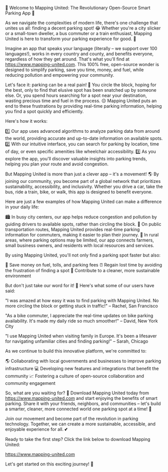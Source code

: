 🎉 Welcome to Mapping United: The Revolutionary Open-Source Smart Parking App 🎉

As we navigate the complexities of modern life, there's one challenge that unites us all: finding a decent parking spot! 😂 Whether you're a city slicker or a small-town dweller, a bus commuter or a train enthusiast, Mapping United is here to transform your parking experience for good. 🚀

Imagine an app that speaks your language (literally – we support over 100 languages!), works in every country and county, and benefits everyone, regardless of how they get around. That's what you'll find at https://www.mapping-united.com. This 100% free, open-source wonder is designed to simplify parking, save you time, money, and fuel, while reducing pollution and empowering your community.

Let's face it: parking can be a real pain! 🚧 You circle the block, hoping for the best, only to find that elusive spot has been snatched up by someone else. Or, you spend hours searching for a spot near your destination, wasting precious time and fuel in the process. 😔 Mapping United puts an end to these frustrations by providing real-time parking information, helping you find a spot quickly and efficiently.

Here's how it works:

1️⃣ Our app uses advanced algorithms to analyze parking data from around the world, providing accurate and up-to-date information on available spots.
2️⃣ With our intuitive interface, you can search for parking by location, time of day, or even specific amenities like wheelchair accessibility.
3️⃣ As you explore the app, you'll discover valuable insights into parking trends, helping you plan your route and avoid congestion.

But Mapping United is more than just a clever app – it's a movement! 🌎 By joining our community, you become part of a global network that prioritizes sustainability, accessibility, and inclusivity. Whether you drive a car, take the bus, ride a train, bike, or walk, this app is designed to benefit everyone.

Here are just a few examples of how Mapping United can make a difference in your daily life:

🏙️ In busy city centers, our app helps reduce congestion and pollution by guiding drivers to available spots, rather than circling the block.
🚂 On public transportation routes, Mapping United provides real-time parking information for commuters, making it easier to plan their journey.
🌳 In rural areas, where parking options may be limited, our app connects farmers, small business owners, and residents with local resources and services.

By using Mapping United, you'll not only find a parking spot faster but also:

💸 Save money on fuel, tolls, and parking fees
⏰ Regain lost time by avoiding the frustration of finding a spot
🌟 Contribute to a cleaner, more sustainable environment

But don't just take our word for it! 🤔 Here's what some of our users have said:

"I was amazed at how easy it was to find parking with Mapping United. No more circling the block or getting stuck in traffic!" – Rachel, San Francisco

"As a bike commuter, I appreciate the real-time updates on bike parking availability. It's made my daily ride so much smoother!" – David, New York City

"I use Mapping United when visiting family in Europe. It's been a lifesaver for navigating unfamiliar cities and finding parking!" – Sarah, Chicago

As we continue to build this innovative platform, we're committed to:

🌎 Collaborating with local governments and businesses to improve parking infrastructure
💻 Developing new features and integrations that benefit the community
📈 Fostering a culture of open-source collaboration and community engagement

So, what are you waiting for? 🤔 Download Mapping United today from https://www.mapping-united.com and start enjoying the benefits of smart parking. Share it with your friends, neighbors, and communities – let's build a smarter, cleaner, more connected world one parking spot at a time! 🌟

Join our movement and become part of the revolution in parking technology. Together, we can create a more sustainable, accessible, and enjoyable experience for all. 💕

Ready to take the first step? Click the link below to download Mapping United:

https://www.mapping-united.com

Let's get started on this exciting journey! 🚀